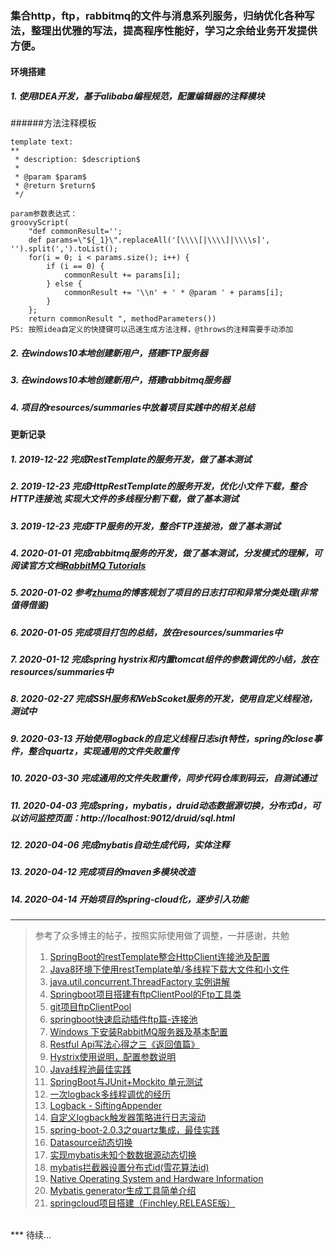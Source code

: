 ### 集合http，ftp，rabbitmq的文件与消息系列服务，归纳优化各种写法，整理出优雅的写法，提高程序性能好，学习之余给业务开发提供方便。
#### 环境搭建
##### 1. 使用IDEA开发，基于alibaba编程规范，配置编辑器的注释模块
######方法注释模板

````
template text:
**
 * description: $description$
 *
 * @param $param$
 * @return $return$
 */
 
param参数表达式：
groovyScript(
    "def commonResult=''; 
    def params=\"${_1}\".replaceAll('[\\\\[|\\\\]|\\\\s]', '').split(',').toList(); 
    for(i = 0; i < params.size(); i++) {
        if (i == 0) {
            commonResult += params[i];
        } else {
            commonResult += '\\n' + ' * @param ' + params[i];
        }
    }; 
    return commonResult ", methodParameters())
PS: 按照idea自定义的快捷键可以迅速生成方法注释，@throws的注释需要手动添加
````
##### 2. 在windows10本地创建新用户，搭建FTP服务器
##### 3. 在windows10本地创建新用户，搭建rabbitmq服务器
##### 4. 项目的resources/summaries中放着项目实践中的相关总结
#### 更新记录
##### 1. 2019-12-22 完成RestTemplate的服务开发，做了基本测试 
##### 2. 2019-12-23 完成HttpRestTemplate的服务开发，优化小文件下载，整合HTTP连接池,实现大文件的多线程分割下载，做了基本测试
##### 3. 2019-12-23 完成FTP服务的开发，整合FTP连接池，做了基本测试
##### 4. 2020-01-01 完成rabbitmq服务的开发，做了基本测试，分发模式的理解，可阅读官方文档[RabbitMQ Tutorials](https://www.rabbitmq.com/getstarted.html)
##### 5. 2020-01-02 参考[zhuma](https://github.com/zhumaer/zhuma)的博客规划了项目的日志打印和异常分类处理(非常值得借鉴)
##### 6. 2020-01-05 完成项目打包的总结，放在resources/summaries中
##### 7. 2020-01-12 完成spring hystrix和内置tomcat组件的参数调优的小结，放在resources/summaries中
##### 8. 2020-02-27 完成SSH服务和WebScoket服务的开发，使用自定义线程池，测试中
##### 9. 2020-03-13 开始使用logback的自定义线程日志sift特性，spring的close事件，整合quartz，实现通用的文件失败重传
##### 10. 2020-03-30 完成通用的文件失败重传，同步代码仓库到码云，自测试通过
##### 11. 2020-04-03 完成spring，mybatis，druid动态数据源切换，分布式id，可以访问监控页面：http://localhost:9012/druid/sql.html
##### 12. 2020-04-06 完成mybatis自动生成代码，实体注释
##### 13. 2020-04-12 完成项目的maven多模块改造
##### 14. 2020-04-14 开始项目的spring-cloud化，逐步引入功能

---
> 参考了众多博主的帖子，按照实际使用做了调整，一并感谢，共勉
> 1. [SpringBoot的restTemplate整合HttpClient连接池及配置](https://blog.csdn.net/zzzgd_666/article/details/88858181)
> 2. [Java8环境下使用restTemplate单/多线程下载大文件和小文件](https://blog.csdn.net/zzzgd_666/article/details/88915818)
> 3. [java.util.concurrent.ThreadFactory 实例讲解](https://blog.csdn.net/zombres/article/details/80497515)
> 4. [Springboot项目搭建有ftpClientPool的Ftp工具类](https://blog.csdn.net/u011424653/article/details/78637725/)
> 5. [git项目ftpClientPool](https://github.com/jellyflu/ftpClientPool)
> 6. [springboot快速启动插件ftp篇-连接池](https://blog.csdn.net/qq_31463999/article/details/82761938)
> 7. [Windows 下安装RabbitMQ服务器及基本配置](https://www.cnblogs.com/vaiyanzi/p/9531607.html)
> 8. [Restful Api写法心得之三《返回值篇》](https://blog.csdn.net/aiyaya_/article/details/78209992)
> 9. [Hystrix使用说明，配置参数说明](https://blog.csdn.net/tongtong_use/article/details/78611225)
> 10. [Java线程池最佳实践](https://blog.csdn.net/wanghao112956/article/details/99292107)
> 11. [SpringBoot与JUnit+Mockito 单元测试](https://www.tianmaying.com/tutorial/JunitForSpringBoot)
> 12. [一次logback多线程调优的经历](https://segmentfault.com/a/1190000016204970?utm_source=tag-newest)
> 13. [Logback - SiftingAppender](https://blog.csdn.net/tmdcda/article/details/87616919)
> 14. [自定义logback触发器策略进行日志滚动](https://www.oschina.net/question/5189_7691)
> 15. [spring-boot-2.0.3之quartz集成，最佳实践](https://www.cnblogs.com/youzhibing/p/10208056.html)
> 16. [Datasource动态切换](https://blog.csdn.net/qq_32078397/article/details/54694047)
> 17. [实现mybatis未知个数数据源动态切换](https://blog.csdn.net/CSDNOFZHC/article/details/90903786)
> 18. [mybatis拦截器设置分布式id(雪花算法id)](https://blog.csdn.net/qq_40250122/article/details/101535884)
> 19. [Native Operating System and Hardware Information](https://github.com/oshi/oshi)
> 20. [Mybatis generator生成工具简单介绍](https://www.cnblogs.com/zhouguanglin/p/11239583.html)
> 21. [springcloud项目搭建（Finchley.RELEASE版）](https://blog.csdn.net/qq_37170583/article/details/80704904)
<br>
***
待续...